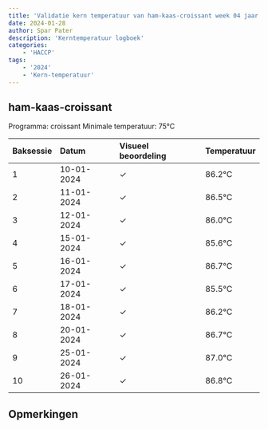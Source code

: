 ```yaml
---
title: 'Validatie kern temperatuur van ham-kaas-croissant week 04 jaar 2024'
date: 2024-01-28
author: Spar Pater
description: 'Kerntemperatuur logboek'
categories:
    - 'HACCP'
tags:
    - '2024'
    - 'Kern-temperatuur'
---
```


## ham-kaas-croissant

Programma: croissant
Minimale temperatuur: 75°C

| Baksessie | Datum | Visueel beoordeling | Temperatuur |
|:---|:---|:---|:---|
| 1 | 10-01-2024 | &check; | 86.2°C |
| 2 | 11-01-2024 | &check; | 86.5°C |
| 3 | 12-01-2024 | &check; | 86.0°C |
| 4 | 15-01-2024 | &check; | 85.6°C |
| 5 | 16-01-2024 | &check; | 86.7°C |
| 6 | 17-01-2024 | &check; | 85.5°C |
| 7 | 18-01-2024 | &check; | 86.2°C |
| 8 | 20-01-2024 | &check; | 86.7°C |
| 9 | 25-01-2024 | &check; | 87.0°C |
| 10 | 26-01-2024 | &check; | 86.8°C |

## Opmerkingen


